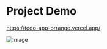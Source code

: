 # Project Demo
https://todo-app-orrange.vercel.app/



![image](https://github.com/onur-c/todo-app/assets/60694762/7241d1c6-c8d1-41b2-97b4-73abcf65f6c3)

